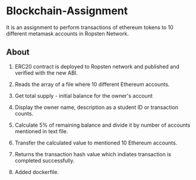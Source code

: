 # Blockchain-Assignment
It is an assignment to perform transactions of ethereum tokens to 10 different metamask accounts in Ropsten Network.

## About ##

1. ERC20 contract is deployed to Ropsten network and published and verified with the new ABI. 

2. Reads the array of a file where 10 different Ethereum accounts. 

3. Get total supply - initial balance for the owner's account

4. Display the owner name, description as a student ID or transaction counts. 

5. Calculate 5% of remaining balance and divide it by number of accounts mentioned in text file. 

6. Transfer the calculated value to mentioned 10 Ethereum accounts. 

7. Returns the transaction hash value which indiates transaction is completed successfully. 

8. Added dockerfile. 

